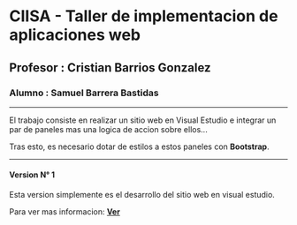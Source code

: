 # CIISA - Taller de implementacion de aplicaciones web

## Profesor : Cristian Barrios Gonzalez

### Alumno : Samuel Barrera Bastidas

---

El trabajo consiste en realizar un sitio web en Visual Estudio e integrar un par de paneles mas una logica de accion sobre ellos...


Tras esto, es necesario dotar de estilos a estos paneles con **Bootstrap**.

---

#### Version N° 1

Esta version simplemente es el desarrollo del sitio web en visual estudio.

Para ver mas informacion: **[Ver](https://github.com/silverfox78/PanelesWeb/blob/master/SitioV1/Readme.md)**

